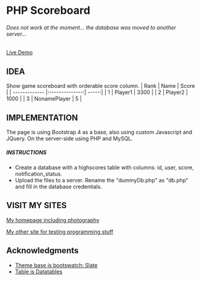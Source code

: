 PHP Scoreboard
==============

###### Does not work at the moment... the database was moved to another server...
[Live Demo](https://softa.site/scoreboard_php "Demo")


IDEA
----

Show game scoreboard with orderable score column.
| Rank          | Name           | Score  |
| ------------- |:--------------:| -----:|
| 1             | Player1 | 3300 |
| 2             | Player2        |   1000 |
| 3             | NonamePlayer   |    5 |




IMPLEMENTATION
--------------
The page is using Bootstrap 4 as a base, also using custom Javascript and JQuery. On the server-side using PHP and MySQL.

##### INSTRUCTIONS

- Create a database with a highscores table with columns: id, user, score, notification_status.
- Upload the files to a server. Rename the "dummyDb.php" as "db.php" and fill in the database credentials.


VISIT MY SITES
--------------

[My homepage including photography](https://www.harriahola.com "Harri Ahola")

[My other site for testing programming stuff](https://softa.site "Softa.site")


Acknowledgments
---------------

- [Theme base is bootswatch: Slate](https://bootswatch.com/ "Bootswatch")
- [Table is Datatables](https://datatables.net/ "Data tables")


